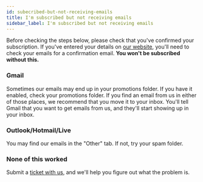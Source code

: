 ```yaml
---
id: subecribed-but-not-receiving-emails
title: I'm subscribed but not receiving emails
sidebar_label: I'm subscribed but not receiving emails
---
```


Before checking the steps below, please check that you've confirmed your subscription. If you've entered your details on [our website](https://northoffalydojo.xyz/subscribe/), you'll need to check your emails for a confirmation email. **You won't be subscribed without this.**  

### Gmail

Sometimes our emails may end up in your promotions folder. If you have it enabled, check your promotions folder. If you find an email from us in either of those places, we recommend that you move it to your inbox. You'll tell Gmail that you want to get emails from us, and they'll start showing up in your inbox. 

### Outlook/Hotmail/Live

You may find our emails in the "Other" tab. If not, try your spam folder. 

### None of this worked

Submit a  [ticket with us](https://portal.northoffalydojo.xyz/support/#/tickets/new), and we'll help you figure out what the problem is. 
